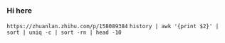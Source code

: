 ### Hi here
`https://zhuanlan.zhihu.com/p/158089384`
`history | awk '{print $2}' | sort | uniq -c | sort -rn | head -10`
